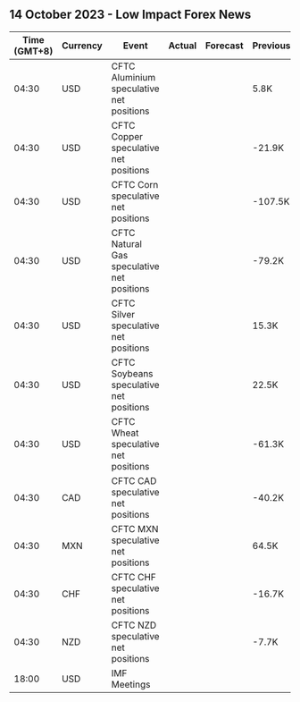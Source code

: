 ## 14 October 2023 - Low Impact Forex News

| Time (GMT+8) | Currency | Event | Actual | Forecast | Previous |
|------|----------|-------|--------|----------|----------|
| 04:30 | USD | CFTC Aluminium speculative net positions |  |  | 5.8K |
| 04:30 | USD | CFTC Copper speculative net positions |  |  | -21.9K |
| 04:30 | USD | CFTC Corn speculative net positions |  |  | -107.5K |
| 04:30 | USD | CFTC Natural Gas speculative net positions |  |  | -79.2K |
| 04:30 | USD | CFTC Silver speculative net positions |  |  | 15.3K |
| 04:30 | USD | CFTC Soybeans speculative net positions |  |  | 22.5K |
| 04:30 | USD | CFTC Wheat speculative net positions |  |  | -61.3K |
| 04:30 | CAD | CFTC CAD speculative net positions |  |  | -40.2K |
| 04:30 | MXN | CFTC MXN speculative net positions |  |  | 64.5K |
| 04:30 | CHF | CFTC CHF speculative net positions |  |  | -16.7K |
| 04:30 | NZD | CFTC NZD speculative net positions |  |  | -7.7K |
| 18:00 | USD | IMF Meetings |  |  |  |
